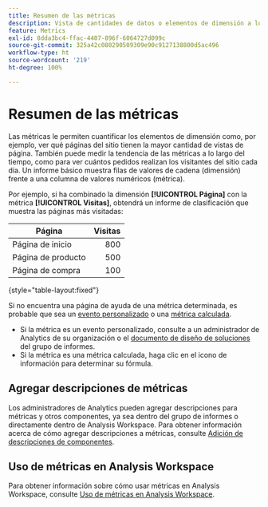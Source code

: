 ```yaml
---
title: Resumen de las métricas
description: Vista de cantidades de datos o elementos de dimensión a lo largo del tiempo.
feature: Metrics
exl-id: 8dda3bc4-ffac-4407-896f-6064727d099c
source-git-commit: 325a42c080290509309e90c9127138800d5ac496
workflow-type: ht
source-wordcount: '219'
ht-degree: 100%

---
```


# Resumen de las métricas

Las métricas le permiten cuantificar los elementos de dimensión como, por ejemplo, ver qué páginas del sitio tienen la mayor cantidad de vistas de página. También puede medir la tendencia de las métricas a lo largo del tiempo, como para ver cuántos pedidos realizan los visitantes del sitio cada día. Un informe básico muestra filas de valores de cadena (dimensión) frente a una columna de valores numéricos (métrica).

Por ejemplo, si ha combinado la dimensión **[!UICONTROL Página]** con la métrica **[!UICONTROL Visitas]**, obtendrá un informe de clasificación que muestra las páginas más visitadas:

| Página | Visitas |
| --- | ---: |
| Página de inicio | 800 |
| Página de producto | 500 |
| Página de compra | 100 |

{style="table-layout:fixed"}

Si no encuentra una página de ayuda de una métrica determinada, es probable que sea un [evento personalizado](custom-events.md) o una [métrica calculada](../calculated-metrics/cm-overview.md).

* Si la métrica es un evento personalizado, consulte a un administrador de Analytics de su organización o el [documento de diseño de soluciones](/help/implement/prepare/solution-design.md) del grupo de informes.
* Si la métrica es una métrica calculada, haga clic en el icono de información para determinar su fórmula.

## Agregar descripciones de métricas

Los administradores de Analytics pueden agregar descripciones para métricas y otros componentes, ya sea dentro del grupo de informes o directamente dentro de Analysis Workspace. Para obtener información acerca de cómo agregar descripciones a métricas, consulte [Adición de descripciones de componentes](/help/analyze/analysis-workspace/components/add-component-descriptions.md).

## Uso de métricas en Analysis Workspace

Para obtener información sobre cómo usar métricas en Analysis Workspace, consulte [Uso de métricas en Analysis Workspace](/help/analyze/analysis-workspace/components/apply-create-metrics.md).
